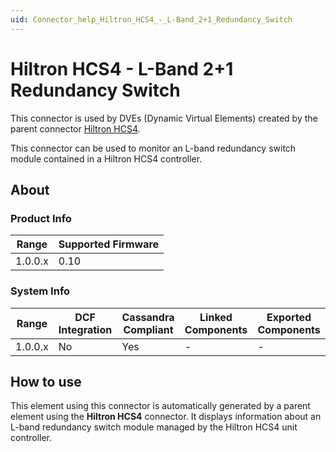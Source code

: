 ```yaml
---
uid: Connector_help_Hiltron_HCS4_-_L-Band_2+1_Redundancy_Switch
---
```


# Hiltron HCS4 - L-Band 2+1 Redundancy Switch

This connector is used by DVEs (Dynamic Virtual Elements) created by the parent connector [Hiltron HCS4](xref:Connector_help_Hiltron_HCS4).

This connector can be used to monitor an L-band redundancy switch module contained in a Hiltron HCS4 controller.

## About

### Product Info

| Range     | Supported Firmware     |
|-----------|------------------------|
| 1.0.0.x   | 0.10                   |

### System Info

| Range     | DCF Integration     | Cassandra Compliant     | Linked Components     | Exported Components     |
|-----------|---------------------|-------------------------|-----------------------|-------------------------|
| 1.0.0.x   | No                  | Yes                     | \-                    | \-                      |

## How to use

This element using this connector is automatically generated by a parent element using the **Hiltron HCS4** connector. It displays information about an L-band redundancy switch module managed by the Hiltron HCS4 unit controller.
